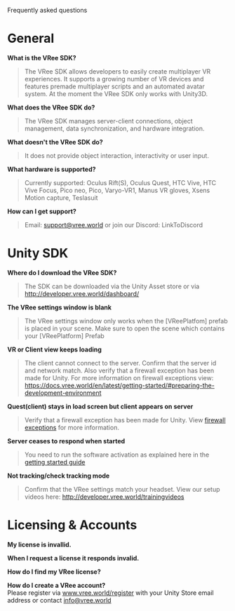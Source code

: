 Frequently asked questions

# General
__What is the VRee SDK?__
  >  The VRee SDK allows developers to easily create multiplayer VR experiences. It supports a growing number of VR devices and features premade multiplayer scripts and an automated avatar system. At the moment the VRee SDK only works with Unity3D.

__What does the VRee SDK do?__
  >  The VRee SDK manages server-client connections, object management, data synchronization, and hardware integration.

__What doesn't the VRee SDK do?__
  >  It does not provide object interaction, interactivity or user input. 

__What hardware is supported?__
  >  Currently supported: Oculus Rift(S), Oculus Quest, HTC Vive, HTC Vive Focus, Pico neo, Pico, Varyo-VR1, Manus VR gloves, Xsens Motion capture, Teslasuit 

__How can I get support?__
  >  Email: support@vree.world or join our Discord: LinkToDiscord

# Unity SDK
__Where do I download the VRee SDK?__  
  >  The SDK can be downloaded via the Unity Asset store or via http://developer.vree.world/dashboard/ 

__The VRee settings window is blank__  
  >  The VRee settings window only works when the [VReePlatfom] prefab is placed in your scene. Make sure to open the scene which contains your [VReePlatform] Prefab

__VR or Client view keeps loading__  
  >  The client cannot connect to the server. Confirm that the server id and network match. Also verify that a firewall exception has been made for Unity. For more information on firewall exceptions view: https://docs.vree.world/en/latest/getting-started/#preparing-the-development-environment

__Quest(client) stays in load screen but client appears on server__  
  >  Verify that a firewall exception has been made for Unity. View [firewall exceptions](https://docs.vree.world/en/latest/getting-started/#preparing-the-development-environment) for more information.

__Server ceases to respond when started__  
  >  You need to run the software activation as explained here in the [getting started guide](https://docs.vree.world/en/latest/getting-started/#downloading-and-importing-the-sdk)

__Not tracking/check tracking mode__  
  >  Confirm that the VRee settings match your headset. View our setup videos here: http://developer.vree.world/trainingvideos

# Licensing & Accounts
__My license is invallid.__  

__When I request a license it responds invalid.__  

__How do I find my VRee license?__  

__How do I create a VRee account?__   
Please register via www.vree.world/register with your Unity Store email address or contact info@vree.world
